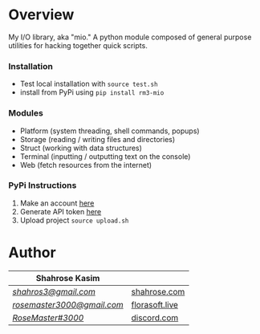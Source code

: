 # Overview
My I/O library, aka "mio." A python module composed of general purpose utilities for hacking together quick scripts. 


### Installation
* Test local installation with `source test.sh`
* install from PyPi using `pip install rm3-mio` 


### Modules
* Platform (system threading, shell commands, popups)
* Storage (reading / writing files and directories)
* Struct (working with data structures)
* Terminal (inputting / outputting text on the console)
* Web (fetch resources from the internet)


### PyPi Instructions
1. Make an account [here](https://pypi.org/)
2. Generate API token [here](https://pypi.org/manage/account/token/)
3. Upload project `source upload.sh`


# Author
| Shahrose Kasim |             |
|----------------|-------------|
|*[shahros3@gmail.com](mailto:shahros3@gmail.com)*|[shahrose.com](http://shahrose.com)|
|*[rosemaster3000@gmail.com](mailto:rosemaster3000@gmail.com)*|[florasoft.live](https://florasoft.live) |
|*[RoseMaster#3000](https://discordapp.com/users/122224041296789508)*|[discord.com](https://discord.com/)|
